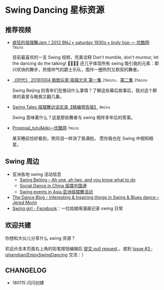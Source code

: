 # Swing Dancing 星标资源


## 推荐视频

- [疯狂的摇摆舞Jam！2012 BNJ • saturday 1930s • lindy hop — 优酷网](http://v.youku.com/v_show/id_XMTgyOTc5ODg5Ng==.html?spm=a2h0k.8191407.0.0&from=s1.8-1-1.2&f=49143054) `7mins`

	 
	目前最喜欢的一支 Swing 视频，完美诠释 Don't mumble, don't murmur, let the dancing do the talking! 💃🏻🕺🏻 还几乎体现所有 swing 吸引我的元素：即兴欢快的舞步，热情帅气的爵士乐队，围作一圈热烈又默契的舞者。

- [《时代》 20161004 极致玩家·摇摆北京 第一集](http://tv.cctv.com/2016/10/04/VIDERuUG4ODS2oFVCLTvlYxC161004.shtml) `25mins`、[第二集](http://tv.cctv.com/2016/10/04/VIDEJn9vHAJrxSLHXfH2fpGJ161004.shtml) `25mins`

	Swing Beijing 的青年们在推动什么事情？了解这些幕后故事后，我对这个群体的喜爱与敬佩又翻几番。


- [Swing Tales 摇摆舞访谈实录【精编预告版】](https://mp.weixin.qq.com/s?__biz=MjM5NTc0MzQ2Mw==&mid=200288393&idx=1&sn=308e040defb5df5bcbb1d724abfe9f80&mpshare=1&scene=1&srcid=0113IENR4STXA2RYDgxWtG1V#rd) `8mins`

	Swing 意味着什么？这是那些舞者与 swing 相伴多年后的答案。

- [Proposal_tutu&kiki—优酷网](http://v.youku.com/v_show/id_XODY1MDkwMTg4.html?spm=a2h0k.8191407.0.0&from=s1.8-1-1.2) `7mins`

	某天睡前恰好看到，笑同泪一样淌了我满脸。
	愿你我也在 Swing 中相知相爱。

## Swing 周边

- 亚洲各地 swing 活动信息
	- [Swing Beijing – Ah one, ah two, and you know what to do](https://swingbeijing.com/)
	- [Social Dance in China 摇摆中国通](https://swingbeijing.com/socialdanceinchina/)
	- [Swing events in Asia 亚洲摇摆舞活动](https://swingbeijing.com/asianevents/)
- [The Dance Blog - Interesting & Inspiring things in Swing & Blues dance – Jered Morin](http://www.swinginblues.com/dance-blog/)
- [Swing girl - Facebook](https://www.facebook.com/Swing-girl-1196144777099434/)：一位姑娘用漫画记录 swing 日常

## 欢迎共建

你想和大伙儿分享什么 swing 资源？

欢迎点击本页面右上角的铅笔按钮编辑后 [提交 pull request ](https://guides.github.com/activities/forking/#making-changes) ，或到 [Issue #3 · ishanshan/EnjoySwingDancing](https://github.com/ishanshan/EnjoySwingDancing/issues/3) 交流：）


## CHANGELOG 

- 180115 闪闪创建

